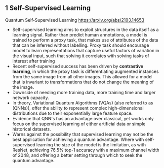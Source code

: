 ## 1 Self-Supervised Learning
Quantum Self-Supervised Learning
https://arxiv.org/abs/2103.14653

- Self-supervised learning aims to exploit structures in the data itself as a learning signal. Rather than predict human annotations, a model is trained to perform a proxy task, that makes use of attributes of the data that can be inferred without labelling. Proxy task should encourage model to learn representations that capture useful factors of variation in the visual input, such that solving it correlates with solving tasks of interest after training
- Recent self-supervised success has been driven by **contrastive learning**, in which the proxy task is differentiating augmented instances from the same image from all other images. This allowed for a model that is invariant to transformations that do not change the meaning of the image.
- Downside of needing more training data, more training time and larger network capacity.
- In theory, Variational Quantum Algorithms (VQAs) (also referred to as (QNNs)), offer the ability to represent complex high-dimensional distributions due to their exponentially large feature space.
- Evidence that QNN's has an advantage over classical, yet works only focus on the supervised learning of either artificial data or simple historical datasets.
- Warns against the possibility that supervised learning may not be the best application for achieving a quantum advantage. Where with self-supervised learning the size of the model is the limitation, as with ResNet, achieving 76.5% top-1 accuracy with a maximum channel width of 2048, and offering a better setting through which to seek the quantum advantage.